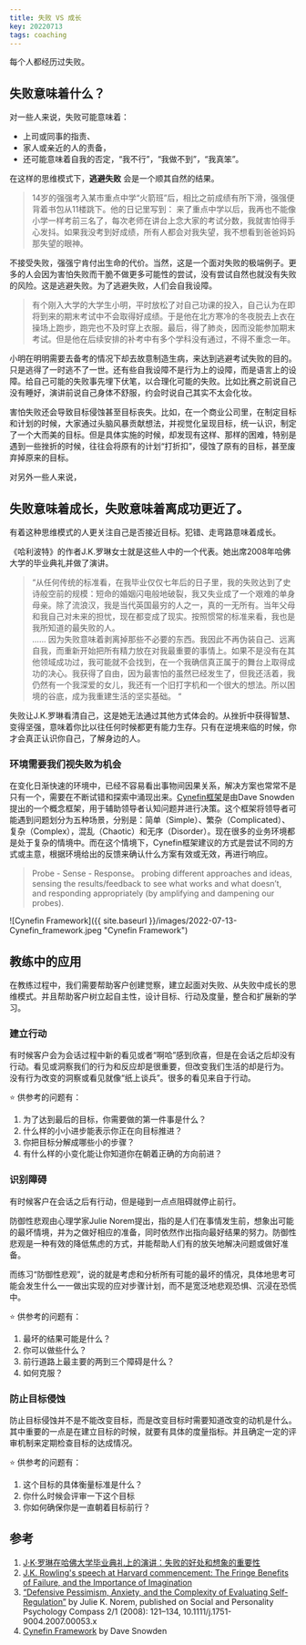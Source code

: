 ```yaml
---
title: 失败 VS 成长
key: 20220713
tags: coaching
---
```


每个人都经历过失败。

## 失败意味着什么？

对一些人来说，失败可能意味着：

*	上司或同事的指责、
*	家人或亲近的人的责备，
*	还可能意味着自我的否定，“我不行”，“我做不到”，“我真笨”。

<!--more-->

在这样的思维模式下，**逃避失败** 会是一个顺其自然的结果。

> 14岁的强强考入某市重点中学“火箭班”后，相比之前成绩有所下滑，强强便背着书包从11楼跳下。他的日记里写到：
> 来了重点中学以后，我再也不能像小学一样考前三名了，每次老师在讲台上念大家的考试分数，我就害怕得手心发抖。如果我没考到好成绩，所有人都会对我失望，我不想看到爸爸妈妈那失望的眼神。

不接受失败，强强宁肯付出生命的代价。当然，这是一个面对失败的极端例子。更多的人会因为害怕失败而干脆不做更多可能性的尝试，没有尝试自然也就没有失败的风险。这是逃避失败。为了逃避失败，人们会自我设障。

> 有个刚入大学的大学生小明，平时放松了对自己功课的投入，自己认为在即将到来的期末考试中不会取得好成绩。于是他在北方寒冷的冬夜脱去上衣在操场上跑步，跑完也不及时穿上衣服。最后，得了肺炎，因而没能参加期末考试。但是他在后续安排的补考中有多个学科没有通过，不得不重念一年。

小明在明明需要去备考的情况下却去故意制造生病，来达到逃避考试失败的目的。只是逃得了一时逃不了一世。还有些自我设障不是行为上的设障，而是语言上的设障。给自己可能的失败事先埋下伏笔，以合理化可能的失败。比如比赛之前说自己没有睡好，演讲前说自己身体不舒服，约会时说自己其实不太会化妆。

害怕失败还会导致目标侵蚀甚至目标丧失。比如，在一个商业公司里，在制定目标和计划的时候，大家通过头脑风暴贡献想法，并视觉化呈现目标，统一认识，制定了一个大而美的目标。但是具体实施的时候，却发现有这样、那样的困难，特别是遇到一些挫折的时候，往往会将原有的计划“打折扣”，侵蚀了原有的目标，甚至废弃掉原来的目标。

对另外一些人来说，

## 失败意味着成长，失败意味着离成功更近了。

有着这种思维模式的人更关注自己是否接近目标。犯错、走弯路意味着成长。

《哈利波特》的作者J.K.罗琳女士就是这些人中的一个代表。她出席2008年哈佛大学的毕业典礼并做了演讲。

> “从任何传统的标准看，在我毕业仅仅七年后的日子里，我的失败达到了史诗般空前的规模：短命的婚姻闪电般地破裂，我又失业成了一个艰难的单身母亲。除了流浪汉，我是当代英国最穷的人之一，真的一无所有。当年父母和我自己对未来的担忧，现在都变成了现实。按照惯常的标准来看，我也是我所知道的最失败的人。  
> ……
> 因为失败意味着剥离掉那些不必要的东西。我因此不再伪装自己、远离自我，而重新开始把所有精力放在对我最重要的事情上。如果不是没有在其他领域成功过，我可能就不会找到，在一个我确信真正属于的舞台上取得成功的决心。我获得了自由，因为最害怕的虽然已经发生了，但我还活着，我仍然有一个我深爱的女儿，我还有一个旧打字机和一个很大的想法。所以困境的谷底，成为我重建生活的坚实基础。 “

失败让J.K.罗琳看清自己，这是她无法通过其他方式体会的。从挫折中获得智慧、变得坚强，意味着你比以往任何时候都更有能力生存。只有在逆境来临的时候，你才会真正认识你自己，了解身边的人。

### 环境需要我们视失败为机会

在变化日渐快速的环境中，已经不容易看出事物间因果关系，解决方案也常常不是只有一个，需要在不断试错和探索中涌现出来。[Cynefin框架](https://hbr.org/2007/11/a-leaders-framework-for-decision-making)是由Dave Snowden提出的一个概念框架，用于辅助领导者认知问题并进行决策。这个框架将领导者可能遇到问题划分为五种场景，分别是：简单（Simple）、繁杂（Complicated）、复杂（Complex），混乱（Chaotic）和无序（Disorder）。现在很多的业务环境都是处于复杂的情境中。而在这个情境下，Cynefin框架建议的方式是尝试不同的方式或主意，根据环境给出的反馈来确认什么方案有效或无效，再进行响应。

> Probe - Sense - Response。 probing different approaches and ideas, sensing the results/feedback to see what works and what doesn’t, and responding appropriately (by amplifying and dampening our probes). 

![Cynefin Framework]({{ site.baseurl }}/images/2022-07-13-Cynefin_framework.jpeg "Cynefin Framework")
 
## 教练中的应用

在教练过程中，我们需要帮助客户创建觉察，建立起面对失败、从失败中成长的思维模式。并且帮助客户树立起自主性，设计目标、行动及度量，整合和扩展新的学习。

### 建立行动

有时候客户会为会话过程中新的看见或者“啊哈”感到欣喜，但是在会话之后却没有行动。看见或洞察我们的行为和反应却是很重要，但改变我们生活的却是行为。 没有行为改变的洞察或看见就像“纸上谈兵”。很多的看见来自于行动。

:star: 供参考的问题有：

1.	为了达到最后的目标，你需要做的第一件事是什么？
2.	什么样的小小进步能表示你正在向目标推进？
3.	你把目标分解成哪些小的步骤？
4.	有什么样的小变化能让你知道你在朝着正确的方向前进？

### 识别障碍

有时候客户在会话之后有行动，但是碰到一点点阻碍就停止前行。

防御性悲观由心理学家Julie Norem提出，指的是人们在事情发生前，想象出可能的最坏情境，并为之做好相应的准备，同时依然作出指向最好结果的努力。防御性悲观是一种有效的降低焦虑的方式，并能帮助人们有的放矢地解决问题或做好准备。

而练习“防御性悲观”，说的就是考虑和分析所有可能的最坏的情况，具体地思考可能会发生什么一一做出实现的应对步骤计划，而不是宽泛地悲观恐惧、沉浸在恐慌中。

:star: 供参考的问题有：

1.	最坏的结果可能是什么？
2.	你可以做些什么？
3.	前行道路上最主要的两到三个障碍是什么？
4.	如何克服？

### 防止目标侵蚀

防止目标侵蚀并不是不能改变目标，而是改变目标时需要知道改变的动机是什么。其中重要的一点是在建立目标的时候，就要有具体的度量指标。并且确定一定的评审机制来定期检查目标的达成情况。

:star: 供参考的问题有：

1.	这个目标的具体衡量标准是什么？
2.	你什么时候会评审一下这个目标
3.	你如何确保你是一直朝着目标前行？
 
## 参考
1. [J·K·罗琳在哈佛大学毕业典礼上的演讲：失败的好处和想象的重要性](https://www.bilibili.com/video/av90140374/?vd_source=6875d1fad30414ddf5d237aba9bcd567) 
2. [J.K. Rowling's speech at Harvard commencement: The Fringe Benefits of Failure, and the Importance of Imagination](https://www.ted.com/talks/jk_rowling_the_fringe_benefits_of_failure)
3. [“Defensive Pessimism, Anxiety, and the Complexity of Evaluating Self-Regulation”](https://anthonyongphd.files.wordpress.com/2018/08/norem-2008.pdf) by Julie K. Norem, published on Social and Personality Psychology Compass 2/1 (2008): 121–134, 10.1111/j.1751-9004.2007.00053.x
4. [Cynefin Framework](https://cynefin.io/wiki/Cynefin) by Dave Snowden 